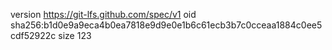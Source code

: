 version https://git-lfs.github.com/spec/v1
oid sha256:b1d0e9a9eca4b0ea7818e9d9e0e1b6c61ecb3b7c0cceaa1884c0ee5cdf52922c
size 123
